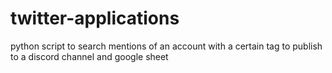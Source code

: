 # twitter-applications
python script to search mentions of an account with a certain tag to publish to a discord channel and google sheet
